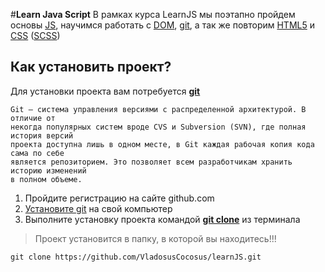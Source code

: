 #**Learn Java Script**
В рамках курса LearnJS мы поэтапно пройдем основы [JS](https://developer.mozilla.org/en-US/docs/Web/JavaScript), научимся работать с [DOM](https://www.w3schools.com/js/js_htmldom.asp), [git](https://git-scm.com/docs/), а так же повторим [HTML5](https://devdocs.io/html/) и [CSS](https://developer.mozilla.org/en-US/docs/Web/CSS) ([SCSS](https://sass-lang.com))
## Как установить проект?
Для установки проекта вам потребуется **[git](https://git-scm.com/docs/)**


    Git — система управления версиями с распределенной архитектурой. В отличие от
    некогда популярных систем вроде CVS и Subversion (SVN), где полная история версий
    проекта доступна лишь в одном месте, в Git каждая рабочая копия кода сама по себе
    является репозиторием. Это позволяет всем разработчикам хранить историю изменений
    в полном объеме.

1. Пройдите регистрацию на сайте github.com
2. [Установите git](https://git-scm.com/book/ru/v2/Введение-Установка-Git) на свой компьютер 
3. Выполните установку проекта командой **[git clone](https://git-scm.com/docs/git-clone)** из терминала
> Проект установится в папку, в которой вы находитесь!!!


    git clone https://github.com/VladosusCocosus/learnJS.git


